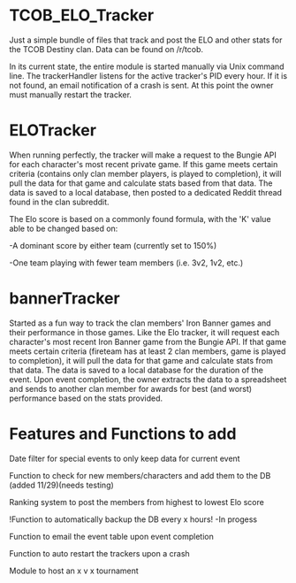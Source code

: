 # TCOB_ELO_Tracker

Just a simple bundle of files that track and post the ELO and other stats for the TCOB Destiny clan. Data can be found on /r/tcob.

In its current state, the entire module is started manually via Unix command line. The trackerHandler listens for the active tracker's PID every hour. If it is not found, an email notification of a crash is sent. At this point the owner must manually restart the tracker.

# ELOTracker

When running perfectly, the tracker will make a request to the Bungie API for each character's most recent private game. If this game meets certain criteria (contains only clan member players, is played to completion), it will pull the data for that game and calculate stats based from that data. The data is saved to a local database, then posted to a dedicated Reddit thread found in the clan subreddit.

The Elo score is based on a commonly found formula, with the 'K' value able to be changed based on:

-A dominant score by either team (currently set to 150%)

-One team playing with fewer team members (i.e. 3v2, 1v2, etc.)

# bannerTracker

Started as a fun way to track the clan members' Iron Banner games and their performance in those games. Like the Elo tracker, it will request each character's most recent Iron Banner game from the Bungie API. If that game meets certain criteria (fireteam has at least 2 clan members, game is played to completion), it will pull the data for that game and calculate stats from that data. The data is saved to a local database for the duration of the event. Upon event completion, the owner extracts the data to a spreadsheet and sends to another clan member for awards for best (and worst) performance based on the stats provided. 

# Features and Functions to add

Date filter for special events to only keep data for current event

Function to check for new members/characters and add them to the DB (added 11/29)(needs testing)

Ranking system to post the members from highest to lowest Elo score

!Function to automatically backup the DB every x hours! -In progess

Function to email the event table upon event completion

Function to auto restart the trackers upon a crash

Module to host an x v x tournament
